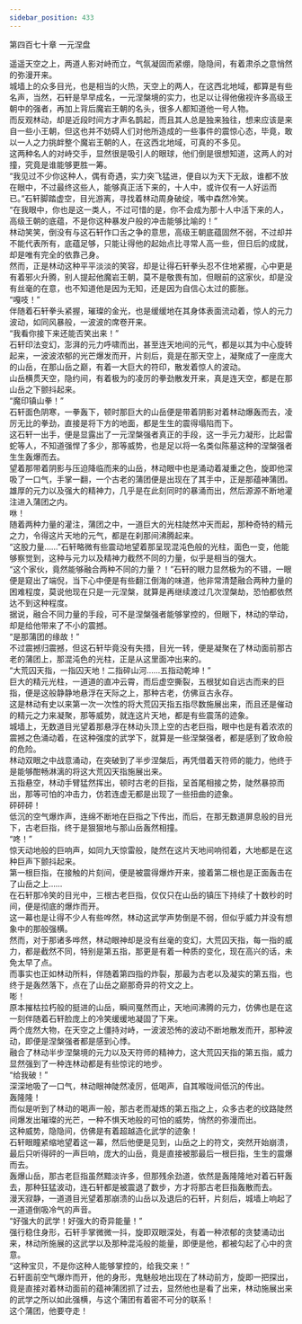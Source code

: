 ```yaml
---
sidebar_position: 433
---
```

 第四百七十章 一元涅盘


遥遥天空之上，两道人影对峙而立，气氛凝固而紧绷，隐隐间，有着肃杀之意悄然的弥漫开来。  
城墙上的众多目光，也是相当的火热，天空上的两人，在这西北地域，都算是有些名声，当然，石轩是早早成名，一元涅槃境的实力，也足以让得他傲视许多高级王朝中的强者，再加上背后魔岩王朝的名头，很多人都知道他一号人物。  
而反观林动，却是近段时间方才声名鹊起，而且其人总是独来独往，想来应该是来自一些小王朝，但这也并不妨碍人们对他所造成的一些事件的震惊心态，毕竟，敢以一人之力挑衅整个魔岩王朝的人，在这西北地域，可真的不多见。  
这两种名人的对峙交手，显然很是吸引人的眼球，他们倒是很想知道，这两人的对撞，究竟是谁能够更胜一筹。  
“我见过不少你这种人，偶有奇遇，实力突飞猛进，便自以为天下无敌，谁都不放在眼中，不过最终这些人，能够真正活下来的，十人中，或许仅有一人好运而已。”石轩脚踏虚空，目光游离，寻找着林动周身破绽，嘴中森然冷笑。  
“在我眼中，你也是这一类人，不过可惜的是，你不会成为那十人中活下来的人，高级王朝的底蕴，不是你这种暴发户般的冲击能够比喻的！”  
林动笑笑，倒没有与这石轩作口舌之争的意思，高级王朝底蕴固然不弱，不过却并不能代表所有，底蕴足够，只能让得他的起始点比寻常人高一些，但日后的成就，却是唯有完全的依靠己身。  
然而，正是林动这种平平淡淡的笑容，却是让得石轩拳头忍不住地紧握，心中更是有着邪火升腾，别人提起他魔岩王朝，莫不是敬畏有加，但眼前的这家伙，却是没有丝毫的在意，也不知道他是因为无知，还是因为自信心太过的膨胀。  
“嘎吱！”  
伴随着石轩拳头紧握，璀璨的金光，也是缓缓地在其身体表面流动着，惊人的元力波动，如同风暴般，一波波的席卷开来。  
“我看你接下来还能否笑出来！”  
石轩印法变幻，澎湃的元力呼啸而出，甚至连天地间的元气，都是以其为中心旋转起来，一波波浓郁的光芒爆发而开，片刻后，竟是在那天空上，凝聚成了一座庞大的山岳，在那山岳之巅，有着一大巨大的符印，散发着惊人的波动。  
山岳横贯天空，隐约间，有着极为的凌厉的拳劲散发开来，真是连天空，都是在那山岳之下颤抖起来。  
“魔印镇山拳！”  
石轩面色阴寒，一拳轰下，顿时那巨大的山岳便是带着阴影对着林动爆轰而去，凌厉无比的拳劲，直接是将下方的地面，都是生生的震得塌陷而下。  
这石轩一出手，便是显露出了一元涅槃强者真正的手段，这一手元力凝形，比起雷蛇等人，不知道强悍了多少，那等威势，也是足以将一名类似陈墓这种的涅槃强者生生轰爆而去。  
望着那带着阴影与压迫降临而来的山岳，林动眼中也是涌动着凝重之色，旋即他深吸了一口气，手掌一翻，一个古老的蒲团便是出现在了其手中，正是那蕴神蒲团。  
雄厚的元力以及强大的精神力，几乎是在此刻同时的暴涌而出，然后源源不断地灌注进入蒲团之内。  
咻！  
随着两种力量的灌注，蒲团之中，一道巨大的光柱陡然冲天而起，那种奇特的精元之力，令得这片天地的元气，都是在刹那间沸腾起来。  
“这股力量……”石轩略微有些震动地望着那呈现混沌色般的光柱，面色一变，他能够察觉到，这种与元力以及精神力截然不同的力量，似乎是相当的强大。  
“这个家伙，竟然能够融合两种不同的力量？！”石轩的眼力显然极为的不错，一眼便是窥出了端倪，当下心中便是有些翻江倒海的味道，他非常清楚融合两种力量的困难程度，莫说他现在只是一元涅槃，就算是再继续渡过几次涅槃劫，恐怕都依然达不到这种程度。  
据说，融合不同力量的手段，可不是涅槃强者能够掌控的，但眼下，林动的举动，却是给他带来了不小的震撼。  
“是那蒲团的缘故！”  
不过震撼归震撼，但这石轩毕竟没有失措，目光一转，便是凝聚在了林动面前那古老的蒲团上，那混沌色的光柱，正是从这里面冲出来的。  
“大荒囚天指，一指囚天地！二指碎山河……五指动乾坤！”  
巨大的精元光柱，一道道的直冲云霄，而后虚空撕裂，五根犹如自远古而来的巨指，便是这般静静地悬浮在天际之上，那种古老，仿佛亘古永存。  
这是林动有史以来第一次一次性的将大荒囚天指五指尽数施展出来，而且还是催动的精元之力来凝聚，那等威势，就连这片天地，都是有些震荡的迹象。  
城墙上，无数道目光望着那悬浮在林动头顶上空的古老巨指，眼中也是有着浓浓的震撼之色涌动着，在这种强度的武学下，就算是一些涅槃强者，都是感到了致命般的危险。  
林动双眼之中战意涌动，在突破到了半步涅槃后，再凭借着天符师的能力，他终于是能够酣畅淋漓的将这大荒囚天指施展出来。  
五指悬空，林动手臂猛然挥出，顿时古老的巨指，呈首尾相接之势，陡然暴掠而出，那等可怕的冲击力，仿若连虚无都是出现了一些扭曲的迹象。  
砰砰砰！  
低沉的空气爆炸声，连绵不断地在巨指之下传出，而后，在那无数道屏息般的目光下，古老巨指，终于是狠狠地与那山岳轰然相撞。  
“咚！”  
惊天动地般的巨响声，如同九天惊雷般，陡然在这片天地间响彻着，大地都是在这种巨声下颤抖起来。  
第一根巨指，在接触的片刻间，便是被震得爆炸开来，接着第二根也是正面轰击在了山岳之上……  
在石轩那冷笑的目光中，三根古老巨指，仅仅只在山岳的镇压下持续了十数秒的时间，便是彻底的爆炸而开。  
这一幕也是让得不少人有些哗然，林动这武学声势倒是不弱，但似乎威力并没有想象中的那般强横。  
然而，对于那诸多哗然，林动眼神却是没有丝毫的变幻，大荒囚天指，每一指的威力，都是截然不同，特别是第五指，那更是有着一种质的变化，现在高兴的话，未免太早了点。  
而事实也正如林动所料，伴随着第四指的炸裂，那最为古老以及凝实的第五指，也终于是轰然落下，点在了山岳之巅那奇异的符文之上。  
嘭！  
原本摧枯拉朽般的挺进的山岳，瞬间戛然而止，天地间沸腾的元力，仿佛也是在这一刻伴随着石轩脸庞上的冷笑缓缓地凝固了下来。  
两个庞然大物，在天空之上僵持对峙，一波波恐怖的波动不断地散发而开，那种波动，即便是涅槃强者都是感到心悸。  
融合了林动半步涅槃境的元力以及天符师的精神力，这大荒囚天指的第五指，威力显然强到了一种连林动都是有些惊诧的地步。  
“给我破！”  
深深地吸了一口气，林动眼神陡然凌厉，低喝声，自其喉咙间低沉的传出。  
轰隆隆！  
而似是听到了林动的喝声一般，那古老而凝炼的第五指之上，众多古老的纹路陡然间爆发出璀璨的光芒，一种不惧天地般的可怕的威势，悄然的弥漫而出。  
这种威势，隐隐间，仿佛是有着超越造化武学的迹象！  
石轩眼瞳紧缩地望着这一幕，然后他便是见到，山岳之上的符文，突然开始崩溃，最后只听得砰的一声巨响，庞大的山岳，竟是直接被那最后一根巨指，生生的震爆而去。  
轰爆山岳，那古老巨指虽然黯淡许多，但那残余劲道，依然是轰隆隆地对着石轩轰去，那种狂猛波动，连石轩都是被震退了数步，方才将那古老巨指轰散而去。  
漫天寂静，一道道目光望着那崩溃的山岳以及退后的石轩，片刻后，城墙上响起了一道道倒吸冷气的声音。  
“好强大的武学！好强大的奇异能量！”  
强行稳住身形，石轩手掌微微一抖，旋即双眼深处，有着一种浓郁的贪婪涌动出来，林动所施展的这武学以及那种混沌般的能量，即便是他，都被勾起了心中的贪意。  
“这种宝贝，不是你这种人能够掌控的，给我交来！”  
石轩面前空气爆炸而开，他的身形，鬼魅般地出现在了林动前方，旋即一把探出，竟是直接对着林动面前的蕴神蒲团抓了过去，显然他也是看了出来，林动施展出来的武学之所以如此强横，与这个蒲团有着密不可分的联系！  
这个蒲团，他要夺走！  
  
  
